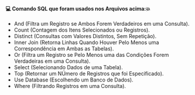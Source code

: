 #### :computer: Comando SQL que foram usados nos Arquivos acima::boom:
- And (Filtra um Registro se Ambos Forem Verdadeiros em uma Consulta).
- Count (Contagem dos Itens Selecionados ou Registros).
- Distinct (Consultas com Valores Distintos, Sem Repetição).
- Inner Join (Retorna Linhas Quando Houver Pelo Menos uma Correspondência em Ambas as Tabelas).
- Or (Filtra um Registro se Pelo Menos uma das Condições Forem Verdadeiras em uma Consulta).
- Select (Selecionando Dados de uma Tabela).
- Top (Retornar um NÚmero de Registros que foi Especificado).
- Use Database (Escolhendo um Banco de Dados).
- Where (Filtrando Registros em uma Consulta).

